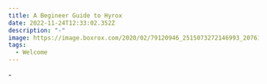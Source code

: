 ```yaml
---
title: A Begineer Guide to Hyrox
date: 2022-11-24T12:33:02.352Z
description: "-"
image: https://image.boxrox.com/2020/02/79120946_2515073272146993_2076131429325996032_o.jpg
tags:
  - Welcome
---
```

\-